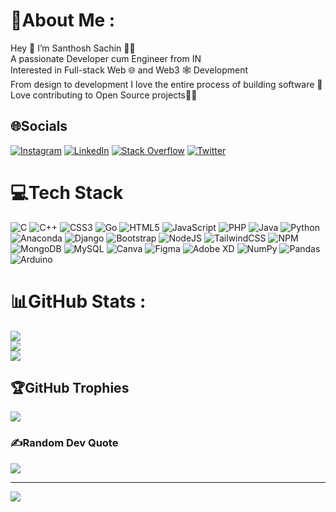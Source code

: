 # 💫About Me :
Hey 👋 I’m Santhosh Sachin 🙋‍♂️<br />
A passionate Developer cum Engineer from IN <br />
Interested in Full-stack Web 🌐 and Web3 🕸️ Development <br />
From design to development I love the entire process of building software 🤖 <br />
Love contributing to Open Source projects👨‍💻<br />

## 🌐Socials
[![Instagram](https://img.shields.io/badge/Instagram-%23E4405F.svg?logo=Instagram&logoColor=white)](https://instagram.com/_santhosh_404_) [![LinkedIn](https://img.shields.io/badge/LinkedIn-%230077B5.svg?logo=linkedin&logoColor=white)](https://linkedin.com/in/santhosh-s-56715821b) [![Stack Overflow](https://img.shields.io/badge/-Stackoverflow-FE7A16?logo=stack-overflow&logoColor=white)](https://stackoverflow.com/users/17216312/santhosh-sachin) [![Twitter](https://img.shields.io/badge/Twitter-%231DA1F2.svg?logo=Twitter&logoColor=white)](https://twitter.com/_santhosh_404_) 

# 💻Tech Stack
![C](https://img.shields.io/badge/c-%2300599C.svg?style=flat&logo=c&logoColor=white) ![C++](https://img.shields.io/badge/c++-%2300599C.svg?style=flat&logo=c%2B%2B&logoColor=white) ![CSS3](https://img.shields.io/badge/css3-%231572B6.svg?style=flat&logo=css3&logoColor=white) ![Go](https://img.shields.io/badge/go-%2300ADD8.svg?style=flat&logo=go&logoColor=white) ![HTML5](https://img.shields.io/badge/html5-%23E34F26.svg?style=flat&logo=html5&logoColor=white) ![JavaScript](https://img.shields.io/badge/javascript-%23323330.svg?style=flat&logo=javascript&logoColor=%23F7DF1E) ![PHP](https://img.shields.io/badge/php-%23777BB4.svg?style=flat&logo=php&logoColor=white) ![Java](https://img.shields.io/badge/java-%23ED8B00.svg?style=flat&logo=java&logoColor=white) ![Python](https://img.shields.io/badge/python-3670A0?style=flat&logo=python&logoColor=ffdd54) ![Anaconda](https://img.shields.io/badge/Anaconda-%2344A833.svg?style=flat&logo=anaconda&logoColor=white) ![Django](https://img.shields.io/badge/django-%23092E20.svg?style=flat&logo=django&logoColor=white) ![Bootstrap](https://img.shields.io/badge/bootstrap-%23563D7C.svg?style=flat&logo=bootstrap&logoColor=white) ![NodeJS](https://img.shields.io/badge/node.js-6DA55F?style=flat&logo=node.js&logoColor=white) ![TailwindCSS](https://img.shields.io/badge/tailwindcss-%2338B2AC.svg?style=flat&logo=tailwind-css&logoColor=white) ![NPM](https://img.shields.io/badge/NPM-%23000000.svg?style=flat&logo=npm&logoColor=white) ![MongoDB](https://img.shields.io/badge/MongoDB-%234ea94b.svg?style=flat&logo=mongodb&logoColor=white) ![MySQL](https://img.shields.io/badge/mysql-%2300f.svg?style=flat&logo=mysql&logoColor=white) ![Canva](https://img.shields.io/badge/Canva-%2300C4CC.svg?style=flat&logo=Canva&logoColor=white) 	![Figma](https://img.shields.io/badge/figma-%23F24E1E.svg?style=flat&logo=figma&logoColor=white) ![Adobe XD](https://img.shields.io/badge/Adobe%20XD-470137?style=flat&logo=Adobe%20XD&logoColor=#FF61F6) ![NumPy](https://img.shields.io/badge/numpy-%23013243.svg?style=flat&logo=numpy&logoColor=white) ![Pandas](https://img.shields.io/badge/pandas-%23150458.svg?style=flat&logo=pandas&logoColor=white) ![Arduino](https://img.shields.io/badge/-Arduino-00979D?style=flat&logo=Arduino&logoColor=white)
# 📊GitHub Stats :
![](https://github-readme-stats.vercel.app/api?username=SANTHOSH-SACHIN&theme=dark&hide_border=false&include_all_commits=false&count_private=true)<br/>
![](https://github-readme-streak-stats.herokuapp.com/?user=SANTHOSH-SACHIN&theme=dark&hide_border=false)<br/>
![](https://github-readme-stats.vercel.app/api/top-langs/?username=SANTHOSH-SACHIN&theme=dark&hide_border=false&include_all_commits=false&count_private=true&layout=compact)

## 🏆GitHub Trophies
![](https://github-profile-trophy.vercel.app/?username=SANTHOSH-SACHIN&theme=discord&no-frame=false&no-bg=false&margin-w=4)

### ✍️Random Dev Quote
![](https://quotes-github-readme.vercel.app/api?type=horizontal&theme=dark)

---
[![](https://visitcount.itsvg.in/api?id=SANTHOSH-SACHIN&label=Profile%20Views&color=12&pretty=false)](https://visitcount.itsvg.in)
